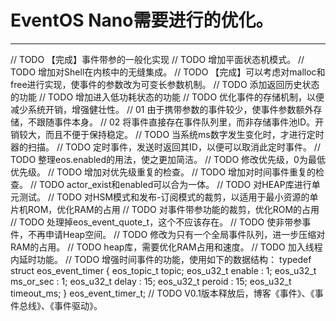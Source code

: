 # EventOS Nano需要进行的优化。
---------
// TODO 【完成】事件带参的一般化实现
// TODO 增加平面状态机模式。
// TODO 增加对Shell在内核中的无缝集成。
// TODO 【完成】可以考虑对malloc和free进行实现，使事件的参数改为可变长参数机制。
// TODO 添加返回历史状态的功能
// TODO 增加进入低功耗状态的功能
// TODO 优化事件的存储机制，以便减少系统开销，增强健壮性。
//      01  由于携带参数的事件较少，使事件参数额外存储，不跟随事件本身。
//      02  将事件直接存在事件队列里，而非存储事件池ID。开销较大，而且不便于保持稳定。
// TODO 当系统ms数字发生变化时，才进行定时器的扫描。
// TODO 定时事件，发送时返回其ID，以便可以取消此定时事件。
// TODO 整理eos.enabled的用法，使之更加简洁。
// TODO 修改优先级，0为最低优先级。
// TODO 增加对优先级重复的检查。
// TODO 增加对时间事件重复的检查。
// TODO actor_exist和enabled可以合为一体。
// TODO 对HEAP库进行单元测试。
// TODO 对HSM模式和发布-订阅模式的裁剪，以适用于最小资源的单片机ROM，优化RAM的占用
// TODO 对事件带参功能的裁剪，优化ROM的占用
// TODO 处理掉eos_event_quote_t，这个不应该存在。
// TODO 使非带参事件，不再申请Heap空间。
// TODO 修改为只有一个全局事件队列，进一步压缩对RAM的占用。
// TODO heap库，需要优化RAM占用和速度。
// TODO 加入线程内延时功能。
// TODO 增强时间事件的功能，使用如下的数据结构：
typedef struct eos_event_timer {
    eos_topic_t topic;
    eos_u32_t enable                        : 1;
    eos_u32_t ms_or_sec                     : 1;
    eos_u32_t delay                         : 15;
    eos_u32_t peroid                        : 15;
    eos_u32_t timeout_ms;
} eos_event_timer_t;
// TODO V0.1版本释放后，博客《事件》、《事件总线》、《事件驱动》。